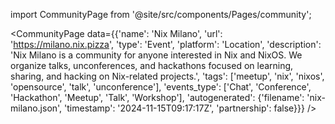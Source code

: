 
import CommunityPage from '@site/src/components/Pages/community';

<CommunityPage
    data={{'name': 'Nix Milano', 'url': 'https://milano.nix.pizza', 'type': 'Event', 'platform': 'Location', 'description': 'Nix Milano is a community for anyone interested in Nix and NixOS. We organize talks, unconferences, and hackathons focused on learning, sharing, and hacking on Nix-related projects.', 'tags': ['meetup', 'nix', 'nixos', 'opensource', 'talk', 'unconference'], 'events_type': ['Chat', 'Conference', 'Hackathon', 'Meetup', 'Talk', 'Workshop'], 'autogenerated': {'filename': 'nix-milano.json', 'timestamp': '2024-11-15T09:17:17Z', 'partnership': false}}}
/>
